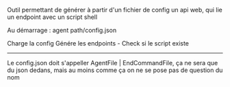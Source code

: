 Outil permettant de générer à partir d'un fichier de config un api web, qui lie un endpoint avec un script shell

Au démarrage :
agent path/config.json

Charge la config
Génére les endpoints
    - Check si le script existe

---

Le config.json doit s'appeller AgentFile | EndCommandFile, ça ne sera que du json dedans, mais au moins comme ça on ne se pose pas de question du nom